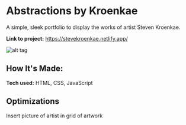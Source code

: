 # Abstractions by Kroenkae
A simple, sleek portfolio to display the works of artist Steven Kroenkae.

**Link to project:** https://stevekroenkae.netlify.app/

![alt tag](http://placecorgi.com/1200/650)

## How It's Made:

**Tech used:** HTML, CSS, JavaScript

## Optimizations

Insert picture of artist in grid of artwork
